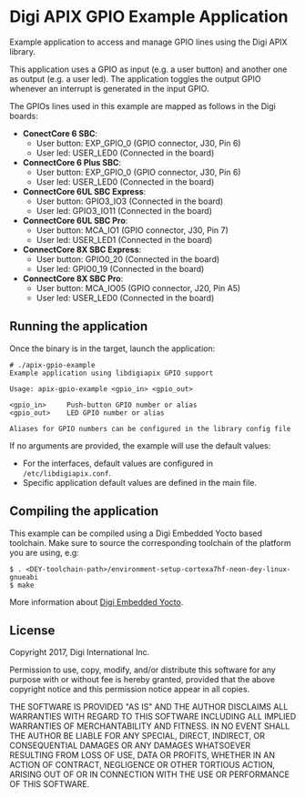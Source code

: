 Digi APIX GPIO Example Application
==================================

Example application to access and manage GPIO lines using the Digi APIX library.

This application uses a GPIO as input (e.g. a user button) and another
one as output (e.g. a user led). The application toggles the output GPIO
whenever an interrupt is generated in the input GPIO.

The GPIOs lines used in this example are mapped as follows in the Digi boards:
 - **ConectCore 6 SBC**:
    - User button: EXP_GPIO_0 (GPIO connector, J30, Pin 6)
    - User led: USER_LED0 (Connected in the board)
 - **ConnectCore 6 Plus SBC**:
    - User button: EXP_GPIO_0 (GPIO connector, J30, Pin 6)
    - User led: USER_LED0 (Connected in the board)
 - **ConnectCore 6UL SBC Express**:
    - User button: GPIO3_IO3 (Connected in the board)
    - User led: GPIO3_IO11 (Connected in the board)
 - **ConnectCore 6UL SBC Pro**:
    - User button: MCA_IO1 (GPIO connector, J30, Pin 7)
    - User led: USER_LED1 (Connected in the board)
 - **ConnectCore 8X SBC Express**:
    - User button: GPIO0_20 (Connected in the board)
    - User led: GPIO0_19 (Connected in the board)
 - **ConnectCore 8X SBC Pro**:
    - User button: MCA_IO05 (GPIO connector, J20, Pin A5)
    - User led: USER_LED0 (Connected in the board)

Running the application
-----------------------
Once the binary is in the target, launch the application:

```
# ./apix-gpio-example
Example application using libdigiapix GPIO support

Usage: apix-gpio-example <gpio_in> <gpio_out>

<gpio_in>     Push-button GPIO number or alias
<gpio_out>    LED GPIO number or alias

Aliases for GPIO numbers can be configured in the library config file
```

If no arguments are provided, the example will use the default values:
 - For the interfaces, default values are configured in `/etc/libdigiapix.conf`.
 - Specific application default values are defined in the main file.

Compiling the application
-------------------------
This example can be compiled using a Digi Embedded Yocto based toolchain. Make
sure to source the corresponding toolchain of the platform you are using, e.g:

```
$ . <DEY-toolchain-path>/environment-setup-cortexa7hf-neon-dey-linux-gnueabi
$ make
```

More information about [Digi Embedded Yocto](https://github.com/digi-embedded/meta-digi).

License
-------
Copyright 2017, Digi International Inc.

Permission to use, copy, modify, and/or distribute this software for any purpose
with or without fee is hereby granted, provided that the above copyright notice
and this permission notice appear in all copies.

THE SOFTWARE IS PROVIDED "AS IS" AND THE AUTHOR DISCLAIMS ALL WARRANTIES WITH
REGARD TO THIS SOFTWARE INCLUDING ALL IMPLIED WARRANTIES OF MERCHANTABILITY AND
FITNESS. IN NO EVENT SHALL THE AUTHOR BE LIABLE FOR ANY SPECIAL, DIRECT,
INDIRECT, OR CONSEQUENTIAL DAMAGES OR ANY DAMAGES WHATSOEVER RESULTING FROM LOSS
OF USE, DATA OR PROFITS, WHETHER IN AN ACTION OF CONTRACT, NEGLIGENCE OR OTHER
TORTIOUS ACTION, ARISING OUT OF OR IN CONNECTION WITH THE USE OR PERFORMANCE OF
THIS SOFTWARE.

